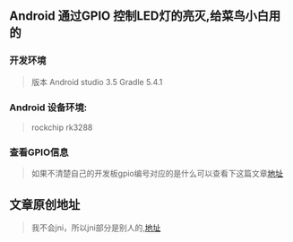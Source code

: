 ## Android 通过GPIO 控制LED灯的亮灭,给菜鸟小白用的

### 开发环境
>版本 Android studio 3.5 Gradle 5.4.1

### Android 设备环境:
>rockchip rk3288

### 查看GPIO信息
>如果不清楚自己的开发板gpio编号对应的是什么可以查看下这篇文章[地址](https://www.jianshu.com/p/e79410f763a9)

## 文章原创地址
>我不会jni，所以jni部分是别人的,[地址](https://blog.csdn.net/liangtianmeng/article/details/84698568)